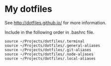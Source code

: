 My dotfiles
========

See http://dotfiles.github.io/ for more information.

Include in the following order in .bashrc file.

```
source ~/Projects/dotfiles/.terminal
source ~/Projects/dotfiles/.general-aliases
source ~/Projects/dotfiles/.git-aliases
source ~/Projects/dotfiles/.node-aliases
source ~/Projects/dotfiles/.local-aliases
```